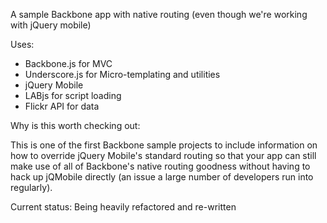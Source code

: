 A sample Backbone app with native routing (even though we're working with jQuery mobile)

Uses:
*   Backbone.js for MVC
*   Underscore.js for Micro-templating and utilities
*   jQuery Mobile
*   LABjs for script loading
*   Flickr API for data

Why is this worth checking out:

This is one of the first Backbone sample projects to include information on how to override jQuery Mobile's standard routing so that your app can still make use of all of Backbone's native routing goodness without having to hack up jQMobile directly (an issue a large number of developers run into regularly).

Current status:
Being heavily refactored and re-written



